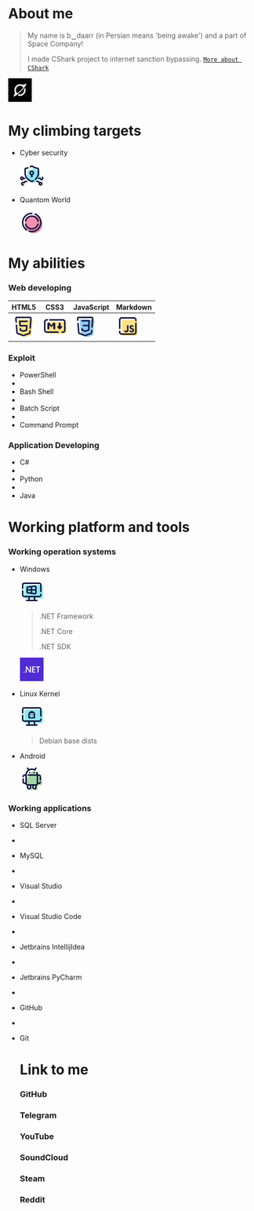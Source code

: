 # About me

> My name is b‿daarr (in Persian means 'being awake') and a part of Space Company!
>
> I made CShark project to internet sanction bypassing. [`More about CShark`](https://github.com/b-daarr/cshark)
<img src="https://github.com/b-daarr/b-daarr/blob/main/resource/space.png" alt="Space Company" style="width: 48px; height: 48px;">

# My climbing targets

+ Cyber security

  <img src="https://github.com/b-daarr/b-daarr/blob/main/resource/Cyber-Security.png" style="width: 48px; height: 48px;">

+ Quantom World

  <img src="https://github.com/b-daarr/b-daarr/blob/main/resource/Quantom.png" style="width: 48px; height: 48px;">

# My abilities

### Web developing

| HTML5 | CSS3 | JavaScript | Markdown |
|-------|------|------------|----------|
|<img src="https://github.com/b-daarr/b-daarr/blob/main/resource/HTML5.png" style="width: 48px; height: 48px;">|<img src="https://github.com/b-daarr/b-daarr/blob/main/resource/Markdown.png" style="width: 48px; height: 48px;">|<img src="https://github.com/b-daarr/b-daarr/blob/main/resource/CSS3.png" style="width: 48px; height: 48px;">|<img src="https://github.com/b-daarr/b-daarr/blob/main/resource/JavaScript.png" style="width: 48px; height: 48px;">|

### Exploit

+ PowerShell
+
+ Bash Shell
+
+ Batch Script
+
+ Command Prompt

### Application Developing

+ C#
+
+ Python
+
+ Java

# Working platform and tools

### Working operation systems

+ Windows

  <img src="https://github.com/b-daarr/b-daarr/blob/main/resource/Windows.png" style="width: 48px; height: 48px;">

  > .NET Framework
  >
  > .NET Core
  >
  > .NET SDK

  <img src="https://github.com/b-daarr/b-daarr/blob/main/resource/DotNET.svg" style="width: 48px; height: 48px;">

+ Linux Kernel

  <img src="https://github.com/b-daarr/b-daarr/blob/main/resource/Linux.png" style="width: 48px; height: 48px;">

  > Debian base dists

+ Android

  <img src="https://github.com/b-daarr/b-daarr/blob/main/resource/Android.png" style="width: 48px; height: 48px;">

### Working applications

+ SQL Server
+
+ MySQL
+
+ Visual Studio
+
+ Visual Studio Code
+
+ Jetbrains IntellijIdea
+
+ Jetbrains PyCharm
+
+ GitHub
+
+ Git

  # Link to me

  ### GitHub

  ### Telegram

  ### YouTube

  ### SoundCloud

  ### Steam

  ### Reddit
